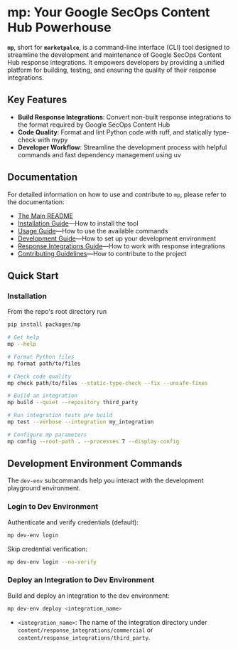# mp: Your Google SecOps Content Hub Powerhouse

**`mp`**, short for **`marketpalce`**, is a command-line interface (CLI)
tool designed to streamline the development and maintenance of Google SecOps Content Hub
response integrations.
It empowers developers by providing a unified platform for building,
testing, and ensuring the quality of their response integrations.

## Key Features

- **Build Response Integrations**: Convert non-built response integrations to the format required by
  Google SecOps Content Hub
- **Code Quality**: Format and lint Python code with ruff, and statically type-check
  with mypy
- **Developer Workflow**: Streamline the development process with helpful commands and
  fast dependency management using uv

## Documentation

For detailed information on how to use and contribute to `mp`, please refer to the
documentation:

- [The Main README](/packages/mp/README.md)
- [Installation Guide](/packages/mp/docs/installation.md)—How to install the tool
- [Usage Guide](/packages/mp/docs/usage.md)—How to use the available commands
- [Development Guide](/packages/mp/docs/development.md)—How to set up your development environment
- [Response Integrations Guide](/packages/mp/docs/response_integrations.md)—How to work with response
  integrations
- [Contributing Guidelines](/packages/mp/docs/contributing.md)—How to contribute to the project

## Quick Start

### Installation

From the repo's root directory run

```bash
pip install packages/mp
```

```bash
# Get help
mp --help

# Format Python files
mp format path/to/files

# Check code quality
mp check path/to/files --static-type-check --fix --unsafe-fixes

# Build an integration
mp build --quiet --repository third_party

# Run integration tests pre build
mp test --verbose --integration my_integration

# Configure mp parameters
mp config --root-path . --processes 7 --display-config
```

## Development Environment Commands

The `dev-env` subcommands help you interact with the development playground environment.

### Login to Dev Environment

Authenticate and verify credentials (default):

```bash
mp dev-env login
```

Skip credential verification:

```bash
mp dev-env login --no-verify
```

### Deploy an Integration to Dev Environment

Build and deploy an integration to the dev environment:

```bash
mp dev-env deploy <integration_name>
```

- `<integration_name>`: The name of the integration directory under `content/response_integrations/commercial` or
  `content/response_integrations/third_party`.
